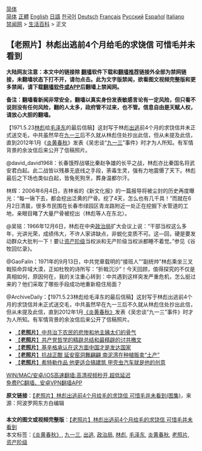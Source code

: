  <!-- 面包屑导航 --> <div class="breadcrumb"><!-- GTranslate: https://gtranslate.io/ -->  <div class="switcher notranslate">  <div class="selected">  <a href="#" onclick="return false;"> 简体</a>  </div>  <div class="option">  <a href="https://www.bannedbook.org" onclick="doGTranslate('zh-CN|zh-CN');jQuery('div.switcher div.selected a').html(jQuery(this).html());return false;" title="简体中文" class="nturl selected"> 简体</a>  <a href="https://www.bannedbook.org/zh-tw/" onclick="doGTranslate('zh-CN|zh-TW');jQuery('div.switcher div.selected a').html(jQuery(this).html());return false;" title="繁體中文" class="nturl"> 正體</a>  <a href="https://www.bannedbook.org/en/" onclick="doGTranslate('zh-CN|en');jQuery('div.switcher div.selected a').html(jQuery(this).html());return false;" title="English" class="nturl"> English</a>  <a href="https://www.bannedbook.org/ja/" onclick="doGTranslate('zh-CN|ja');jQuery('div.switcher div.selected a').html(jQuery(this).html());return false;" title="日本語" class="nturl"> 日語</a>  <a href="https://www.bannedbook.org/ko/" onclick="doGTranslate('zh-CN|ko');jQuery('div.switcher div.selected a').html(jQuery(this).html());return false;" title="한국어" class="nturl"> 한국어</a>  <a href="https://www.bannedbook.org/de/" onclick="doGTranslate('zh-CN|de');jQuery('div.switcher div.selected a').html(jQuery(this).html());return false;" title="Deutsch" class="nturl"> Deutsch</a>  <a href="https://www.bannedbook.org/fr/" onclick="doGTranslate('zh-CN|fr');jQuery('div.switcher div.selected a').html(jQuery(this).html());return false;" title="Français" class="nturl"> Français</a>  <a href="https://www.bannedbook.org/ru/" onclick="doGTranslate('zh-CN|ru');jQuery('div.switcher div.selected a').html(jQuery(this).html());return false;" title="Русский" class="nturl"> Русский</a>  <a href="https://www.bannedbook.org/es/" onclick="doGTranslate('zh-CN|es');jQuery('div.switcher div.selected a').html(jQuery(this).html());return false;" title="Español" class="nturl"> Español</a>  <a href="https://www.bannedbook.org/it/" onclick="doGTranslate('zh-CN|it');jQuery('div.switcher div.selected a').html(jQuery(this).html());return false;" title="Italiano" class="nturl"> Italiano</a>  </div>  </div>      <div class='breadcrumb-sub'><!-- Breadcrumb NavXT 6.3.0 --> <a href="https://www.bannedbook.org/" class="home">禁闻网</a> &gt; <a href="https://www.bannedbook.org/bnews/lifebaike/" class="category">生活百科</a> &gt; 正文</div></div><h2>【老照片】林彪出逃前4个月给毛的求饶信 可惜毛并未看到</h2> <p class="notice"><b>大陆网友注意：本文中的链接除 <a href="https://github.com/bannedbook/fanqiang" >翻墙</a>软件下载和<a href="https://github.com/killgcd/justmysocks/blob/master/README.md">翻墙推荐</a>链接外全部为禁网链接，未翻墙状态下打不开，请勿点击。此为文字版禁闻，欲看图文视频完整版和更多禁闻，请下载<a href="https://github.com/bannedbook/fanqiang">翻墙软件或APP</a>后翻墙上禁闻网。</p><p>备注：翻墙看新闻非常安全，翻墙以真实身份发表敏感言论有一定风险，但只看不说则没有任何风险，翻的人太多，政府管不过来，也不管。信息自由是天赋人权，请放心大胆的翻墙。</b></p>  <div class="entry"> <p id="summary">【1971.5.23<a href="https://www.bannedbook.org/bnews/tag/%e6%9e%97%e5%bd%aa/" class="st_tag internal_tag" rel="tag" title="标签 林彪 下的日志">林彪</a>给<a href="https://www.bannedbook.org/bnews/tag/%e6%af%9b%e6%b3%bd%e4%b8%9c/" class="st_tag internal_tag" rel="tag" title="标签 毛泽东 下的日志">毛泽东</a>的最后信稿】这封写于林彪<a href="https://www.bannedbook.org/bnews/tag/%E5%87%BA%E9%80%83/" class="st_tag internal_tag" rel="tag" title="标签 出逃 下的日志">出逃</a>前4个月的求饶信并未正式送交毛，中共虽然早在<span class='wp_keywordlink'><a href="https://www.bannedbook.org/forum2/topic1418.html" title="百问“九一三”" target="_blank">九一三</a></span>后不久就从林彪住处抄出此信，但从未提及此信，直到2012年1月《<span class='wp_keywordlink'><a href="https://www.bannedbook.org/forum2/topic1265.html" title="《炎黄春秋》精品书系+历史谜案揭秘" target="_blank">炎黄春秋</a></span>》发表《吴忠谈“<a href="https://www.bannedbook.org/bnews/tag/%E4%B9%9D%E4%B8%80%E4%B8%89/" class="st_tag internal_tag" rel="tag" title="标签 九一三 下的日志">九一三</a>”事件》时才为人所知。有军情背景的余汝信后来公开了信稿照片。</p> <p id="conimg">@david_david1968：长春饿殍战堪比秦赵争雄的长平之战，林彪亦比秦国名将武安君白起。此二战皆以残暴无底线之手段，荼毒生灵，强有力地震慑了天下。林彪最后之下场也类似白起，皆兔死狗烹，葬身温都尔汗。</p>  <p>林辉：2006年6月4日，吉林省的《新文化报》的一篇报导将被尘封的历史再度曝光：“每一锹下去，都会挖出泛黄的尸骨。挖了4天，怎么也有几千具！”而就在6月2日清晨，很多市民围在长春市绿园区青龙路附近一处正在挖掘下水管道的工地，亲眼目睹了大量尸骨被挖出（林彪等人在东北）。</p> <p>@吴铭：1966年12月6日，林彪在中央<a href="https://www.bannedbook.org/bnews/tag/%e6%94%bf%e6%b2%bb%e5%b1%80/" class="st_tag internal_tag" rel="tag" title="标签 政治局 下的日志">政治局</a>扩大会议上说：“干部当权这么多年，光讲光荣，成绩伟大，不许人家讲缺点，非蜕化变质不可。这—回，硬是要发动群众大批判一下！要让<a href="https://www.bannedbook.org/bnews/tag/%e8%b5%84%e4%ba%a7%e9%98%b6%e7%ba%a7/" class="st_tag internal_tag" rel="tag" title="标签 资产阶级 下的日志">资产阶级</a>当权派和无产阶级当权派都睡不着觉。”参见《谷牧回忆录》。</p>  <p>@GaoFalin：1971年的9月13日，中共党章载明的“接班人”“副统帅”林彪乘坐三叉戟殒命异域大漠，正如杜牧的诗所写：“折戟沉沙”！今天回顾，值得探究的不仅是真相如何，原因何在，我的关注重心转到：中共遇到这样突发严重危机，怎么挺过来的？他们采取了哪些手段成功地重新稳住局面？</p> <p>@ArchiveDaily：【1971.5.23林彪给毛泽东的最后信稿】这封写于林彪出逃前4个月的求饶信并未正式送交毛，中共虽然早在九一三后不久就从林彪住处抄出此信，但从未提及此信，直到2012年1月<a href="https://www.bannedbook.org/bnews/tag/%e3%80%8a%e7%82%8e%e9%bb%84%e6%98%a5%e7%a7%8b%e3%80%8b/" class="st_tag internal_tag" rel="tag" title="标签 《炎黄春秋》 下的日志">《炎黄春秋》</a>发表《吴忠谈“九一三”事件》时才为人所知。有军情背景的余汝信后来公开了信稿照片。</p>  <ul class='op-related-articles' title='相关阅读'> <li><a href='https://www.bannedbook.org/bnews/lifebaike/20210713/1586091.html' target='_blank'>【<b>老照片</b>】中共治下农民的悲惨和地主姨太们的骨气</a></li> <li><a href='https://www.bannedbook.org/bnews/lifebaike/20210712/1585465.html' target='_blank'>【<b>老照片</b>】共产党哲学的精辟总结和最精辟的讨共檄文</a></li> <li><a href='https://www.bannedbook.org/bnews/lifebaike/20210711/1584885.html' target='_blank'>【<b>老照片</b>】基辛格承认在这方面中国才是发达国家</a></li> <li><a href='https://www.bannedbook.org/bnews/lifebaike/20210706/1581469.html' target='_blank'>【<b>老照片</b>】抗战正酣 延安窑洞舞翩翩 南泥湾在种植贩卖“土产”</a></li> <li><a href='https://www.bannedbook.org/bnews/lifebaike/20210705/1580823.html' target='_blank'>【<b>老照片</b>】希特勒作品 他更适合搞建筑 甲壳虫汽车就是他的创意</a></li> </ul> <p class="texttj"> <a href="https://github.com/bannedbook/fanqiang/wiki/V2ray%E6%9C%BA%E5%9C%BA" target="_blank">WIN/MAC/安卓/iOS高速翻墙:高清视频秒开,超低延迟</a><br/> <a href="https://github.com/bannedbook/fanqiang/wiki/%E7%A6%81%E9%97%BB%E7%BD%91%E5%AE%89%E5%8D%93%E7%BF%BB%E5%A2%99%E6%96%B0%E9%97%BBAPP" target="_blank">免费PC翻墙、安卓VPN翻墙APP</a></p><p> <b>原文链接</b>：<a class="src_link" href="https://www.aboluowang.com/2021/0718/1620827.html" target="_blank">【老照片】林彪出逃前4个月给毛的求饶信 可惜毛并未看到(图集)</a>，来源：阿波罗网东方白编辑 </p> <a name='sharetosocial'></a>  <div style="margin-bottom:5px;padding-bottom:5px;clear:both"> <div id="archive-pix-1" class="banner-ads"> <!-- AuctionX Display platform tag START --> <div id="26318x728x90x621x_ADSLOT2" clicktrack="%%CLICK_URL_ESC%%"></div> <!-- AuctionX Display platform tag END --> </div> <div id="archive-pix-2" class="banner-ads"> <!-- AuctionX Display platform tag START --> <div id="26315x300x250x621x_ADSLOT2" clicktrack="%%CLICK_URL_ESC%%"></div> <!-- AuctionX Display platform tag END --> </div> </div>    <div id="archive-pix-1" class="banner-ads"> <!-- AuctionX Display platform tag START --> <div id="26318x728x90x621x_ADSLOT3" clicktrack="%%CLICK_URL_ESC%%"></div> <!-- AuctionX Display platform tag END --> </div> <div><b>本文的图文或视频完整版</b>：<a href='https://www.bannedbook.org/bnews/lifebaike/20210718/1589467.html'>【老照片】林彪出逃前4个月给毛的求饶信 可惜毛并未看到</a></div>  </div><!--END ENTRY--> <div class="postfooter"> <div>本文标签：<a href="https://www.bannedbook.org/bnews/tag/%e3%80%8a%e7%82%8e%e9%bb%84%e6%98%a5%e7%a7%8b%e3%80%8b/" rel="tag">《炎黄春秋》</a>, <a href="https://www.bannedbook.org/bnews/tag/%E4%B9%9D%E4%B8%80%E4%B8%89/" rel="tag">九一三</a>, <a href="https://www.bannedbook.org/bnews/tag/%E5%87%BA%E9%80%83/" rel="tag">出逃</a>, <a href="https://www.bannedbook.org/bnews/tag/%e6%94%bf%e6%b2%bb%e5%b1%80/" rel="tag">政治局</a>, <a href="https://www.bannedbook.org/bnews/tag/%e6%9e%97%e5%bd%aa/" rel="tag">林彪</a>, <a href="https://www.bannedbook.org/bnews/tag/%e6%af%9b%e6%b3%bd%e4%b8%9c/" rel="tag">毛泽东</a>, <a href="https://www.bannedbook.org/bnews/tag/%e7%82%8e%e9%bb%84%e6%98%a5%e7%a7%8b/" rel="tag">炎黄春秋</a>, <a href="https://www.bannedbook.org/bnews/tag/%E8%80%81%E7%85%A7%E7%89%87/" rel="tag">老照片</a>, <a href="https://www.bannedbook.org/bnews/tag/%e8%b5%84%e4%ba%a7%e9%98%b6%e7%ba%a7/" rel="tag">资产阶级</a></div>  </div><!--END POSTFOOTER--> 